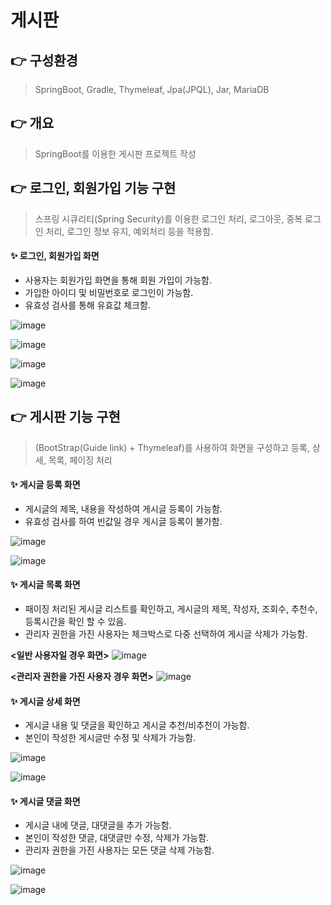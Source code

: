 # 게시판
## 👉 구성환경
> SpringBoot, Gradle, Thymeleaf, Jpa(JPQL), Jar, MariaDB

## 👉 개요
> SpringBoot를 이용한 게시판 프로젝트 작성

## 👉 로그인, 회원가입 기능 구현
> 스프링 시큐리티(Spring Security)를 이용한 로그인 처리, 로그아웃, 중복 로그인 처리, 로그인 정보 유지, 예외처리 등을 적용함.

#### ✨ 로그인, 회원가입 화면
* 사용자는 회원가입 화면을 통해 회원 가입이 가능함.
* 가입한 아이디 및 비밀번호로 로그인이 가능함.
* 유효성 검사를 통해 유효값 체크함.


![image](https://github.com/thdus12/Board/assets/97299700/9ac61436-f2c1-4c7d-a4ef-4ce7c0f86201)

![image](https://github.com/thdus12/Board/assets/97299700/2e0b6352-834f-41dd-8769-b36f65dd702e)

![image](https://github.com/thdus12/Board/assets/97299700/0f19ad60-aeba-474c-a714-757eea3bf4f1)

![image](https://github.com/thdus12/Board/assets/97299700/8468f39b-471d-4550-a039-fec335161b92)


## 👉 게시판 기능 구현

> (BootStrap(Guide link) + Thymeleaf)를 사용하여 화면을 구성하고 등록, 상세, 목록, 페이징 처리

#### ✨ 게시글 등록 화면

* 게시글의 제목, 내용을 작성하여 게시글 등록이 가능함.
* 유효성 검사를 하여 빈값일 경우 게시글 등록이 불가함.

![image](https://github.com/thdus12/Board/assets/97299700/ba8a5e98-fbe6-4bbd-a866-432c91f95c33)

![image](https://github.com/thdus12/Board/assets/97299700/01ae2e58-050a-4ccd-bed2-77916e73cbdd)

#### ✨ 게시글 목록 화면

* 패이징 처리된 게시글 리스트를 확인하고, 게시글의 제목, 작성자, 조회수, 추천수, 등록시간을 확인 할 수 있음.
* 관리자 권한을 가진 사용자는 체크박스로 다중 선택하여 게시글 삭제가 가능함.

**<일반 사용자일 경우 화면>**
![image](https://github.com/thdus12/Board/assets/97299700/17e46888-ed94-4428-831b-949b5a16f981)

**<관리자 권한을 가진 사용자 경우 화면>**
![image](https://github.com/thdus12/Board/assets/97299700/97f69c9e-dc72-41e7-b77a-7dbed0eb0b35)

#### ✨ 게시글 상세 화면

* 게시글 내용 및 댓글을 확인하고 게시글 추천/비추천이 가능함.
* 본인이 작성한 게시글만 수정 및 삭제가 가능함.

![image](https://github.com/thdus12/Board/assets/97299700/b8cc0264-61b7-412f-a763-7db3cb9a6a06)

![image](https://github.com/thdus12/Board/assets/97299700/5703c4ae-6c12-4031-a9e4-61ff13c53aa6)

#### ✨ 게시글 댓글 화면

* 게시글 내에 댓글, 대댓글을 추가 가능함.
* 본인이 작성한 댓글, 대댓글만 수정, 삭제가 가능함.
* 관리자 권한을 가진 사용자는 모든 댓글 삭제 가능함.

![image](https://github.com/thdus12/Board/assets/97299700/5ec00afe-3465-40aa-9f26-da044a9ed325)

![image](https://github.com/thdus12/Board/assets/97299700/763a49f0-2064-4ca6-9618-eb2f946acc70)

